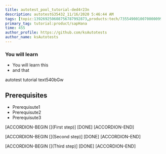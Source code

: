 ```yaml
---
title: autotest_pool_tutorial-ded4r23n
description: autotestG35432_11/16/2020 5:46:44 AM
tags: [topic:139269250608756787992873,products:tech/73554900100700000996,tutorial:experience/advanced]
primary_tag: tutorial:product/sapHana
time: 455
author_profile: https://github.com/ksAutotests
author_name: ksAutotests
---
```

### You will learn
- You will learn this
- and that

autotest tutorial text540bGw

## Prerequisites
- Prerequisute1
- Prerequisute2
- Prerequisute3

[ACCORDION-BEGIN [](First step)]
[DONE]
[ACCORDION-END]

[ACCORDION-BEGIN [](Second step)]
[DONE]
[ACCORDION-END]

[ACCORDION-BEGIN [](Third step)]
[DONE]
[ACCORDION-END]

